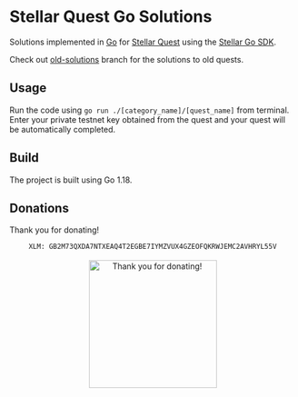 # Stellar Quest Go Solutions
Solutions implemented in [Go](https://golang.org/) for [Stellar Quest](https://quest.stellar.org/) using the [Stellar Go SDK](https://github.com/stellar/go). 

Check out [old-solutions](https://github.com/altugbakan/stellar-quest-go/tree/old-solutions) branch for the solutions to old quests. 

## Usage
Run the code using `go run ./[category_name]/[quest_name]` from terminal. Enter your private testnet key obtained from the quest and your quest will be automatically completed.

## Build
The project is built using Go 1.18.

## Donations
Thank you for donating!

<div align="center">
  <code>XLM: GB2M73QXDA7NTXEAQ4T2EGBE7IYMZVUX4GZEOFQKRWJEMC2AVHRYL55V</code><br><br>
  <img src="https://user-images.githubusercontent.com/43248015/138143171-ecc7a079-0303-47fa-a30b-05c3305a3721.png" width="225" alt="Thank you for donating!">
</div>
